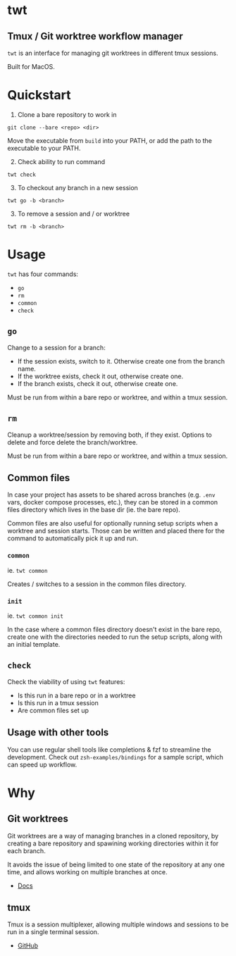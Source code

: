 # twt
## Tmux / Git worktree workflow manager

`twt` is an interface for managing git worktrees in different tmux sessions.

Built for MacOS.

# Quickstart
1. Clone a bare repository to work in
```
git clone --bare <repo> <dir>
```

Move the executable from `build` into your PATH, or add the path to the executable to
your PATH.

2. Check ability to run command
```
twt check
```

3. To checkout any branch in a new session
```
twt go -b <branch>
```

3. To remove a session and / or worktree
```
twt rm -b <branch>
```

# Usage
`twt` has four commands:
 - `go`
 - `rm`
 - `common`
 - `check`

## `go`

Change to a session for a branch:

 - If the session exists, switch to it. Otherwise create one from the branch name.
 - If the worktree exists, check it out, otherwise create one.
 - If the branch exists, check it out, otherwise create one.

Must be run from within a bare repo or worktree, and within a tmux session.

## `rm`

Cleanup a worktree/session by removing both, if they exist. Options to delete and force
delete the branch/worktree.

Must be run from within a bare repo or worktree, and within a tmux session.

## Common files

In case your project has assets to be shared across branches (e.g. `.env` vars, docker
compose processes, etc.), they can be stored in a common files directory which lives in
the base dir (ie. the bare repo).

Common files are also useful for optionally running setup scripts when a worktree and
session starts. Those can be written and placed there for the command to automatically
pick it up and run.

### `common`
ie. `twt common`

Creates / switches to a session in the common files directory.

### `init`
ie. `twt common init`

In the case where a common files directory doesn't exist in the bare repo, create one
with the directories needed to run the setup scripts, along with an initial template.

## `check`

Check the viability of using `twt` features:

 - Is this run in a bare repo or in a worktree
 - Is this run in a tmux session
 - Are common files set up

## Usage with other tools

You can use regular shell tools like completions & fzf to streamline the development.
Check out `zsh-examples/bindings` for a sample script, which can speed up workflow.

# Why
## Git worktrees

Git worktrees are a way of managing branches in a cloned repository, by creating a bare
repository and spawining working directories within it for each branch.

It avoids the issue of being limited to one state of the repository at any one time, and
allows working on multiple branches at once.

* [Docs](https://git-scm.com/docs/git-worktree#:~:text=A%20git%20repository%20can%20support,others%20in%20the%20same%20repository.)

## tmux

Tmux is a session multiplexer, allowing multiple windows and sessions to be run in a
single terminal session.

* [GitHub](https://github.com/tmux/tmux/wiki)
